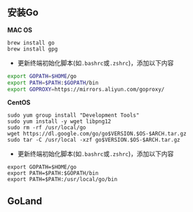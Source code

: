 ## 安装Go
**MAC OS**
```
brew install go
brew install gpg
```
* 更新终端初始化脚本(如`.bashrc`或`.zshrc`)，添加以下内容
```sh
export GOPATH=$HOME/go
export PATH=$PATH:$GOPATH/bin
export GOPROXY=https://mirrors.aliyun.com/goproxy/
```
**CentOS**
```
sudo yum group install "Development Tools"
sudo yum install -y wget libpng12
sudo rm -rf /usr/local/go
wget https://dl.google.com/go/go$VERSION.$OS-$ARCH.tar.gz
sudo tar -C /usr/local -xzf go$VERSION.$OS-$ARCH.tar.gz
```
* 更新终端初始化脚本(如`.bashrc`或`.zshrc`)，添加以下内容
```
export GOPATH=$HOME/go
export PATH=$PATH:$GOPATH/bin
export PATH=$PATH:/usr/local/go/bin
```
## GoLand
